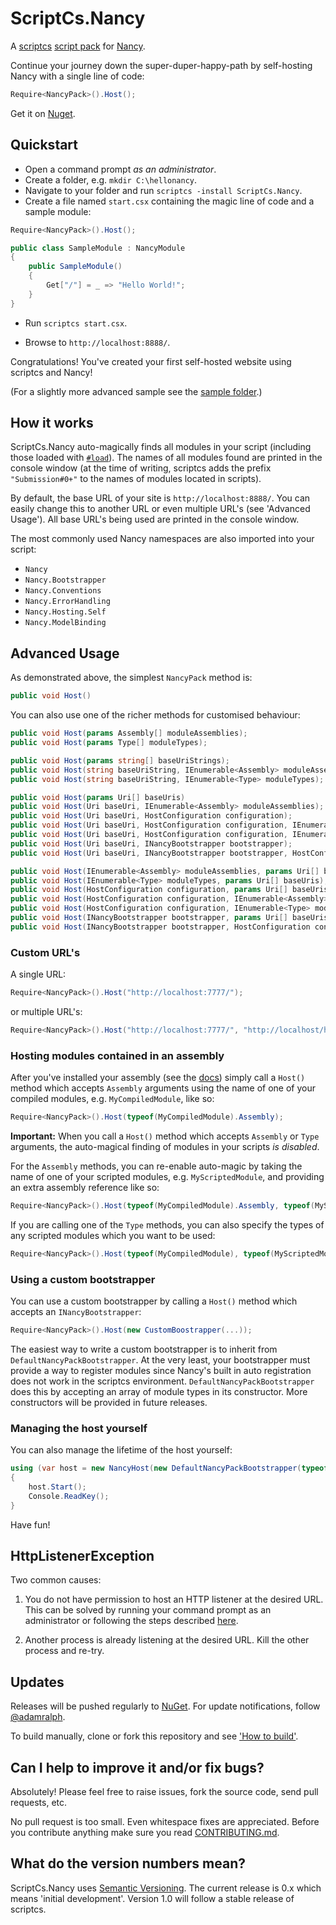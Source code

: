 # ScriptCs.Nancy

A [scriptcs](https://github.com/scriptcs/scriptcs) [script pack](https://github.com/scriptcs/scriptcs/wiki/Script-Packs-master-list) for [Nancy](https://github.com/NancyFx/Nancy).

Continue your journey down the super-duper-happy-path by self-hosting Nancy with a single line of code:
```C#
Require<NancyPack>().Host();
```

Get it on [Nuget](https://nuget.org/packages/ScriptCs.Nancy/).

## Quickstart

* Open a command prompt *as an administrator*.
* Create a folder, e.g. `mkdir C:\hellonancy`.
* Navigate to your folder and run `scriptcs -install ScriptCs.Nancy`.
* Create a file named `start.csx` containing the magic line of code and a sample module:

```C#
Require<NancyPack>().Host();

public class SampleModule : NancyModule
{
    public SampleModule()
    {
        Get["/"] = _ => "Hello World!";
    }
}
```

* Run `scriptcs start.csx`.

* Browse to `http://localhost:8888/`.

Congratulations! You've created your first self-hosted website using scriptcs and Nancy!

(For a slightly more advanced sample see the [sample folder](https://github.com/adamralph/scriptcs-nancy/tree/master/src/sample).)

## How it works

ScriptCs.Nancy auto-magically finds all modules in your script (including those loaded with [`#load`](https://github.com/scriptcs/scriptcs/wiki/Writing-a-script#loading-referenced-scripts "Loading referenced scripts")). The names of all modules found are printed in the console window (at the time of writing, scriptcs adds the prefix `"Submission#0+"` to the names of modules located in scripts).

By default, the base URL of your site is `http://localhost:8888/`. You can easily change this to another URL or even multiple URL's (see 'Advanced Usage'). All base URL's being used are printed in the console window. 

The most commonly used Nancy namespaces are also imported into your script:
* `Nancy`
* `Nancy.Bootstrapper`
* `Nancy.Conventions`
* `Nancy.ErrorHandling`
* `Nancy.Hosting.Self`
* `Nancy.ModelBinding`

## Advanced Usage

As demonstrated above, the simplest `NancyPack` method is:
```C#
public void Host()
```

You can also use one of the richer methods for customised behaviour:
```C#
public void Host(params Assembly[] moduleAssemblies);
public void Host(params Type[] moduleTypes);

public void Host(params string[] baseUriStrings);
public void Host(string baseUriString, IEnumerable<Assembly> moduleAssemblies);
public void Host(string baseUriString, IEnumerable<Type> moduleTypes);

public void Host(params Uri[] baseUris)
public void Host(Uri baseUri, IEnumerable<Assembly> moduleAssemblies);
public void Host(Uri baseUri, HostConfiguration configuration);
public void Host(Uri baseUri, HostConfiguration configuration, IEnumerable<Assembly> moduleAssemblies);
public void Host(Uri baseUri, HostConfiguration configuration, IEnumerable<Type> moduleTypes);
public void Host(Uri baseUri, INancyBootstrapper bootstrapper);
public void Host(Uri baseUri, INancyBootstrapper bootstrapper, HostConfiguration configuration);

public void Host(IEnumerable<Assembly> moduleAssemblies, params Uri[] baseUris);
public void Host(IEnumerable<Type> moduleTypes, params Uri[] baseUris);
public void Host(HostConfiguration configuration, params Uri[] baseUris);
public void Host(HostConfiguration configuration, IEnumerable<Assembly> moduleAssemblies, params Uri[] baseUris);
public void Host(HostConfiguration configuration, IEnumerable<Type> moduleTypes, params Uri[] baseUris);
public void Host(INancyBootstrapper bootstrapper, params Uri[] baseUris);
public void Host(INancyBootstrapper bootstrapper, HostConfiguration configuration, params Uri[] baseUris);
```

### Custom URL's

A single URL:
```C#
Require<NancyPack>().Host("http://localhost:7777/");
```

or multiple URL's:
```C#
Require<NancyPack>().Host("http://localhost:7777/", "http://localhost/hellonancy/");
```

### Hosting modules contained in an assembly

After you've installed your assembly (see the [docs](https://github.com/scriptcs/scriptcs/wiki/Writing-a-script#referencing-assemblies "scriptcs documentation")) simply call a `Host()` method which accepts `Assembly` arguments using the name of one of your compiled modules, e.g. `MyCompiledModule`, like so:
```C#
Require<NancyPack>().Host(typeof(MyCompiledModule).Assembly);
```

**Important:** When you call a `Host()` method which accepts `Assembly` or `Type` arguments, the auto-magical finding of modules in your scripts *is disabled*.

For the `Assembly` methods, you can re-enable auto-magic by taking the name of one of your scripted modules, e.g. `MyScriptedModule`, and providing an extra assembly reference like so:
```C#
Require<NancyPack>().Host(typeof(MyCompiledModule).Assembly, typeof(MyScriptedModule).Assembly);
```

If you are calling one of the `Type` methods, you can also specify the types of any scripted modules which you want to be used:
```C#
Require<NancyPack>().Host(typeof(MyCompiledModule), typeof(MyScriptedModule));
```

### Using a custom bootstrapper

You can use a custom bootstrapper by calling a `Host()` method which accepts an `INancyBootstrapper`:
```C#
Require<NancyPack>().Host(new CustomBoostrapper(...));
```

The easiest way to write a custom bootstrapper is to inherit from `DefaultNancyPackBootstrapper`. At the very least, your bootstrapper must provide a way to register modules since Nancy's built in auto registration does not work in the scriptcs environment. `DefaultNancyPackBootstrapper` does this by accepting an array of module types in its constructor. More constructors will be provided in future releases.

### Managing the host yourself

You can also manage the lifetime of the host yourself:
```C#
using (var host = new NancyHost(new DefaultNancyPackBootstrapper(typeof(MyModule)), new Uri("http://localhost:88/")))
{
    host.Start();    
    Console.ReadKey();
}
```

Have fun!

## HttpListenerException

Two common causes:

1. You do not have permission to host an HTTP listener at the desired URL. This can be solved by running your command prompt as an administrator or following the steps described [here](https://github.com/NancyFx/Nancy/wiki/Self-Hosting-Nancy#httplistenerexception).

1. Another process is already listening  at the desired URL. Kill the other process and re-try.

## Updates

Releases will be pushed regularly to [NuGet](https://nuget.org/packages/ScriptCs.Nancy/). For update notifications, follow [@adamralph](https://twitter.com/#!/adamralph).

To build manually, clone or fork this repository and see ['How to build'](https://github.com/adamralph/scriptcs-nancy/blob/master/how_to_build.md).

## Can I help to improve it and/or fix bugs? ##

Absolutely! Please feel free to raise issues, fork the source code, send pull requests, etc.

No pull request is too small. Even whitespace fixes are appreciated. Before you contribute anything make sure you read [CONTRIBUTING.md](https://github.com/adamralph/scriptcs-nancy/blob/master/CONTRIBUTING.md).

## What do the version numbers mean? ##

ScriptCs.Nancy uses [Semantic Versioning](http://semver.org/). The current release is 0.x which means 'initial development'. Version 1.0 will follow a stable release of scriptcs.
